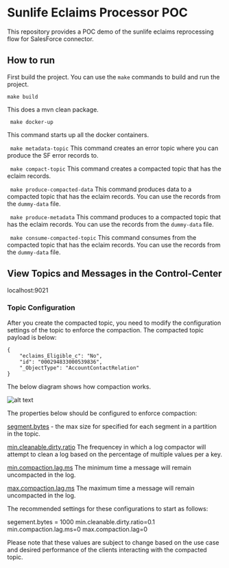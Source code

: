 # Sunlife Eclaims Processor POC


This repository provides a POC demo of the sunlife eclaims reprocessing flow for SalesForce connector.

## How to run

First build the project. You can use the `make` commands to build and run the project.

```make build```

This does a mvn clean package.

``` make docker-up```

This command starts up all the docker containers. 

``` make metadata-topic```
This command creates an error topic where you can produce the SF error records to.

``` make compact-topic```
This command creates a compacted topic that has the eclaim records.

``` make produce-compacted-data```
This command produces data to a compacted topic that has the eclaim records. You can use the records from the `dummy-data` file.

``` make produce-metadata```
This command produces to a compacted topic that has the eclaim records. You can use the records from the `dummy-data` file.

``` make consume-compacted-topic```
This command consumes from the compacted topic that has the eclaim records. You can use the records from the `dummy-data` file.

## View Topics and Messages in the Control-Center

localhost:9021

### Topic Configuration

After you create the compacted topic, you need to modify the configuration settings of the topic to enforce the compaction. The compacted topic payload is below:

```
{ 
    "eclaims_Eligible_c": "No", 
    "id": "000294833000539836", 
    "_ObjectType": "AccountContactRelation" 
}
```

The below diagram shows how compaction works.

![alt text](https://github.com/NiyiOdumosu/sunlife-eclaims-processor-poc/blob/master/src/main/resources/log-compaction.png)

The properties below should be configured to enforce compaction:

[segment.bytes](https://docs.confluent.io/platform/current/installation/configuration/topic-configs.html#topicconfigs_segment.bytes) - the max size for specified for each segment in a partition in the topic.

[min.cleanable.dirty.ratio](https://docs.confluent.io/platform/current/installation/configuration/topic-configs.html#topicconfigs_min.cleanable.dirty.ratio) The frequencey in which a log compactor will attempt to clean a log based on the percentage of multiple values per a key.

[min.compaction.lag.ms](https://docs.confluent.io/platform/current/installation/configuration/topic-configs.html#topicconfigs_min.compaction.lag.ms) The minimum time a message will remain uncompacted in the log.

[max.compaction.lag.ms](https://docs.confluent.io/platform/current/installation/configuration/topic-configs.html#topicconfigs_max.compaction.lag.ms) The maximum time a message will remain uncompacted in the log.

The recommended settings for these configurations to start as follows:

segement.bytes = 1000
min.cleanable.dirty.ratio=0.1
min.compaction.lag.ms=0
max.compaction.lag=0

Please note that these values are subject to change based on the use case and desired performance of the clients interacting with the compacted topic.
